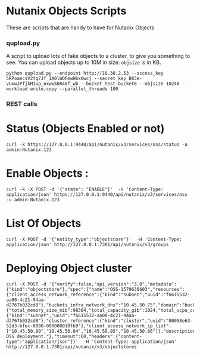 # Nutanix Objects Scripts

These are scripts that are handy to have for Nutanix Objects

### qupload.py

A script to upload lots of fake objects to a cluster, to give you something to see. You can upload objects up to 10M in size. `objsize` is in KB.

```
python qupload.py --endpoint http://10.38.2.53 --access_key 5RPoaecsV2Yq7Jf_1A0lWQFmwH6x0wcj --secret_key B83e-vUxwJPfjkMIup_oxww5DR40f_wb --bucket test-bucket6 --objsize 10240 --workload write,copy --parallel_threads 100
```

### REST calls

Status (Objects Enabled or not)
===============================
```
curl -k https://127.0.0.1:9440/api/nutanix/v3/services/oss/status -u admin:Nutanix.123
```

Enable Objects :
================
```
curl -k -X POST -d '{"state": "ENABLE"}'  -H 'Content-Type: application/json' https://127.0.0.1:9440/api/nutanix/v3/services/oss  -u admin:Nutanix.123
```

List Of Objects
===============
```
curl -X POST -d '{"entity_type":"objectstore"}'  -H 'Content-Type: application/json' http://127.0.0.1:7301/api/nutanix/v3/groups
```

Deploying Object cluster
=========================
```
curl -X POST -d '{"verify":false,"api_version":"3.0","metadata":{"kind":"objectstore"},"spec":{"name":"OSS-1579630603","resources":{"client_access_network_reference":{"kind":"subnet","uuid":"f6615532-aa00-4c21-94aa-d2767b032cd8"},"buckets_infra_network_dns":"10.45.50.75","domain":"buckets.nutanix.com","buckets_infra_network_vip":"10.45.50.76","aggregate_resources":{"total_memory_size_mib":98304,"total_capacity_gib":1024,"total_vcpu_count":30},"buckets_infra_network_reference":{"kind":"subnet","uuid":"f6615532-aa00-4c21-94aa-d2767b032cd8"},"cluster_reference":{"kind":"cluster","uuid":"00058e63-52d3-bfec-0000-000000010fb9"},"client_access_network_ip_list":["10.45.50.80","10.45.50.84","10.45.50.85","10.45.50.86"]},"description":"Test OSS deployment."},"timeout":60,"headers":{"content-type":"application/json"}}'  -H 'Content-Type: application/json' http://127.0.0.1:7301/api/nutanix/v3/objectstores
```
